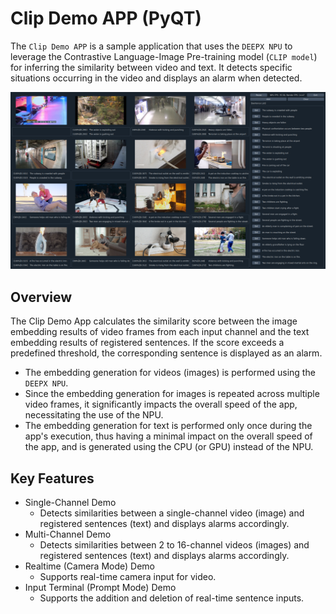 # Clip Demo APP (PyQT)

The `Clip Demo APP` is a sample application that uses the `DEEPX NPU` to leverage the Contrastive Language-Image Pre-training model (`CLIP model`) for inferring the similarity between video and text. It detects specific situations occurring in the video and displays an alarm when detected.

![](img/demo_app.png)

## Overview

The Clip Demo App calculates the similarity score between the image embedding results of video frames from each input channel and the text embedding results of registered sentences. If the score exceeds a predefined threshold, the corresponding sentence is displayed as an alarm.

- The embedding generation for videos (images) is performed using the `DEEPX NPU`. 
- Since the embedding generation for images is repeated across multiple video frames, it significantly impacts the overall speed of the app, necessitating the use of the NPU.
- The embedding generation for text is performed only once during the app's execution, thus having a minimal impact on the overall speed of the app, and is generated using the CPU (or GPU) instead of the NPU. 


## Key Features
- Single-Channel Demo
    - Detects similarities between a single-channel video (image) and registered sentences (text) and displays alarms accordingly.
- Multi-Channel Demo
    - Detects similarities between 2 to 16-channel videos (images) and registered sentences (text) and displays alarms accordingly.
- Realtime (Camera Mode) Demo
    - Supports real-time camera input for video.
- Input Terminal (Prompt Mode) Demo
    - Supports the addition and deletion of real-time sentence inputs.
